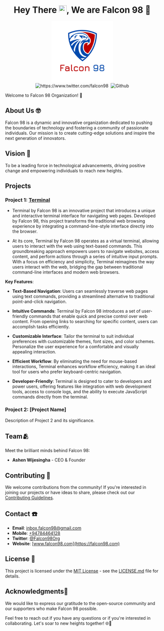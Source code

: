 <center>
	
# Hey There <img src="https://media.giphy.com/media/hvRJCLFzcasrR4ia7z/giphy.gif" width="25px" height="25px">, We are Falcon 98 🦅
	
</center>

<p align="center"> 
	<img src="profile/logo.png" alt="Falcon 98 Logo" width="200"/> <br>
	<img src="https://komarev.com/ghpvc/?username=Falcon-98" alt="https://www.twitter.com/falcon98" />
	<img src="https://img.shields.io/twitter/follow/Falcon-98?label=Follow" alt=""></a>
	<img src="https://img.shields.io/github/followers/Falcon-98?label=Follow&style=social" alt="Github" />
</p>

Welcome to Falcon 98 Organization! 🚀

## About Us 🤓

Falcon 98 is a dynamic and innovative organization dedicated to pushing the boundaries of technology and fostering a community of passionate individuals. Our mission is to create cutting-edge solutions and inspire the next generation of innovators.

## Vision 👀

To be a leading force in technological advancements, driving positive change and empowering individuals to reach new heights.

## Projects

### Project 1: [Terminal](https://terminal.falcon98.com)

- Terminal by Falcon 98 is an innovative project that introduces a unique and interactive terminal interface for navigating web pages. Developed by Falcon 98, this project transforms the traditional web browsing experience by integrating a command-line-style interface directly into the browser.

- At its core, Terminal by Falcon 98 operates as a virtual terminal, allowing users to interact with the web using text-based commands. This groundbreaking approach empowers users to navigate websites, access content, and perform actions through a series of intuitive input prompts. With a focus on efficiency and simplicity, Terminal reimagines the way users interact with the web, bridging the gap between traditional command-line interfaces and modern web browsers.

**Key Features**:

- **Text-Based Navigation**: Users can seamlessly traverse web pages using text commands, providing a streamlined alternative to traditional point-and-click navigation.

- **Intuitive Commands**: Terminal by Falcon 98 introduces a set of user-friendly commands that enable quick and precise control over web content. From opening links to searching for specific content, users can accomplish tasks efficiently.

- **Customizable Interface**: Tailor the terminal to suit individual preferences with customizable themes, font sizes, and color schemes. Personalize the user experience for a comfortable and visually appealing interaction.

- **Efficient Workflow**: By eliminating the need for mouse-based interactions, Terminal enhances workflow efficiency, making it an ideal tool for users who prefer keyboard-centric navigation.

- **Developer-Friendly**: Terminal is designed to cater to developers and power users, offering features like integration with web development tools, access to console logs, and the ability to execute JavaScript commands directly from the terminal.

### Project 2: [Project Name]

Description of Project 2 and its significance.

## Team🫂

Meet the brilliant minds behind Falcon 98:

- **Ashen Wijesingha** - CEO & Founder

## Contributing 👥

We welcome contributions from the community! If you're interested in joining our projects or have ideas to share, please check out our [Contributing Guidelines](profile/contributing.md).

## Contact ☎️

- **Email**: [inbox.falcon98@gmail.com](mailto:inbox.falcon98@gmail.com;inbox.ashen@gmail.com)
- **Mobile**: [+94784464128](tel:+94784464128)
- **Twitter**: [@Falcon98Org](https://twitter.com/Falcon98Org)
- **Website**: [www.falcon98.com](https://falcon98.com)

## License 📃

This project is licensed under the [MIT License](LICENSE.md) - see the [LICENSE.md](LICENSE.md) file for details.

## Acknowledgments🎯

We would like to express our gratitude to the open-source community and our supporters who make Falcon 98 possible.

Feel free to reach out if you have any questions or if you're interested in collaborating. Let's soar to new heights together! 🌐🚀
